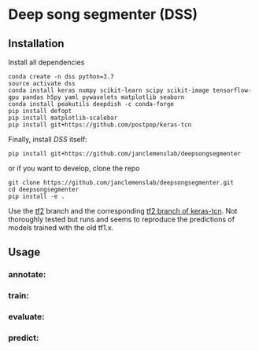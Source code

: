 # Deep song segmenter (DSS)

## Installation
Install all dependencies
```shell
conda create -n dss python=3.7
source activate dss
conda install keras numpy scikit-learn scipy scikit-image tensorflow-gpu pandas h5py yaml pywavelets matplotlib seaborn
conda install peakutils deepdish -c conda-forge
pip install defopt
pip install matplotlib-scalebar
pip install git+https://github.com/postpop/keras-tcn
```

Finally, install _DSS_ itself:
```shell
pip install git+https://github.com/janclemenslab/deepsongsegmenter
```
or if you want to develop, clone the repo
```shell
git clone https://github.com/janclemenslab/deepsongsegmenter.git
cd deepsongsegmenter
pip install -e .
```

Use the [tf2](https://github.com/janclemenslab/deepsongsegmenter/tree/tf2) branch and the corresponding [tf2 branch of keras-tcn](https://github.com/postpop/keras-tcn/tree/tf2). Not thoroughly tested but runs and seems to reproduce the predictions of models trained with the old tf1.x.

## Usage

### annotate:

### train:

### evaluate:

### predict:
